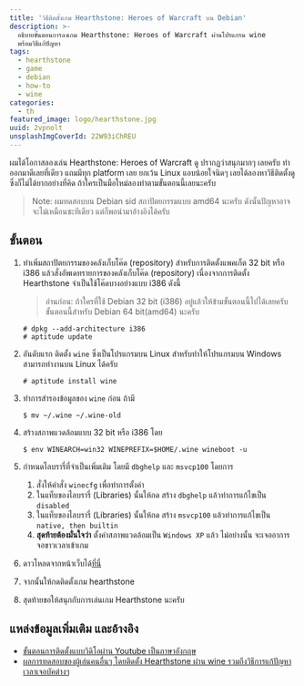 ```yaml
---
title: 'วิธีติดตั้งเกม Hearthstone: Heroes of Warcraft บน Debian'
description: >-
  อธิบายขั้นตอนการลงเกม Hearthstone: Heroes of Warcraft ผ่านโปรแกรม wine
  พร้อมวิธีแก้ปัญหา
tags:
  - hearthstone
  - game
  - debian
  - how-to
  - wine
categories:
  - th
featured_image: logo/hearthstone.jpg
uuid: 2vpnolt
unsplashImgCoverId: 22W93iChREU
---
```


ผมได้โอกาสลองเล่น Hearthstone: Heroes of Warcraft ดู ปรากฏว่าสนุกมากๆ เลยครับ ทำออกมาดีเลยที่เดียว แถมมีทุก platform เลย ยกเว้น Linux แอบน้อยใจนิดๆ เลยได้ลองหาวิธีติดตั้งดู ซึ่งก็ไม่ได้ยากอย่างที่คิด ถ้าใครเป็นมือใหม่ลองทำตามขั้นตอนนี้เลยนะครับ

> Note: ผมทดสอบบน Debian sid สถาปัตยกรรมแบบ amd64 นะครับ ดังนั้นปัญหาอาจจะไม่เหมือนซะทีเดียว แต่ก็พอนำมาอ้างอิงได้ครับ

## ขั้นตอน
1. ทำเพิ่มสถาปัตยกรรมของคลังเก็บโค๊ด (repository) สำหรับการติดตั้งแพคเก็ต 32 bit หรือ i386 แล้วสั่งอัพเดทรายการของคลังเก็บโค๊ด (repository) เนื่องจากการติดตั้ง Hearthstone จำเป็นใช้โค๊ดบางอย่างแบบ i386 ดังนี้

    > อ่านก่อน: ถ้าใครที่ใช้ Debian 32 bit (i386) อยู่แล้วให้ข้ามขั้นตอนนี้ไปได้เลยครับ ขั้นตอนนี้สำหรับ Debian 64 bit(amd64) นะครับ

    ```
    # dpkg --add-architecture i386
    # aptitude update
    ```

1. อันดับแรก ติดตั้ง `wine` ซึ่งเป็นโปรแกรมบน Linux สำหรับทำให้โปรแกรมบน Windows สามารถทำงานบน Linux ได้ครับ

    ```
    # aptitude install wine
    ```

1. ทำการสำรองข้อมูลของ `wine` ก่อน ถ้ามี

    ```
    $ mv ~/.wine ~/.wine-old
    ```

1. สร้างสภาพแวดล้อมแบบ 32 bit หรือ i386 โดย

    ```
    $ env WINEARCH=win32 WINEPREFIX=$HOME/.wine wineboot -u
    ```

1. กำหนดไลบรารี่ที่จำเป็นเพิ่มเติม โดยมี `dbghelp` และ `msvcp100` โดยการ

    1. สั่งให้คำสั่ง `winecfg` เพื่อทำการตั้งค่า
    1. ในแท็บของไลบรารี่ (Libraries) นั้นให้กด สร้าง `dbghelp` แล้วทำการแก้ไขเป็น `disabled`
    1. ในแท็บของไลบรารี่ (Libraries) นั้นให้กด สร้าง `msvcp100` แล้วทำการแก้ไขเป็น `native, then builtin`
    1. **สุดท้ายต้องมั่นใจว่า** ตั้งค่าสภาพแวดล้อมเป็น `Windows XP` แล้ว ไม่อย่างนั้น จะเจออาการจอขาวเวลาเข้าเกม

1. ดาวโหลดจากหน้าเว็บได้[ที่นี่](http://eu.battle.net/hearthstone/en/)
1. จากนั้นให้กดติดตั้งเกม hearthstone
1. สุดท้ายขอให้สนุกกับการเล่นเกม Hearthstone นะครับ

## แหล่งข้อมูลเพิ่มเติม และอ้างอิง
- [ขั้นตอนการติดตั้งแบบวิดิโอผ่าน Youtube เป็นภาษาอังกฤษ](https://www.youtube.com/watch?v=WZyEu2OrgzU)
- [ผลการทดสอบของผู้เล่นคนอื่นๆ โดยติดตั้ง Hearthstone ผ่าน wine รวมถึงวิธีการแก้ปัญหา เวลาเจอบัคต่างๆ](https://appdb.winehq.org/objectManager.php?sClass=version&iId=30038)
